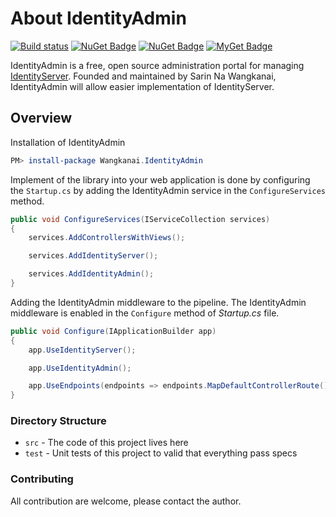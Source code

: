 # About IdentityAdmin

[![Build status](https://ci.appveyor.com/api/projects/status/1cnnn2s61yqsoyup?svg=true)](https://ci.appveyor.com/project/wangkanai/IdentityAdmin) 
[![NuGet Badge](https://buildstats.info/nuget/wangkanai.IdentityAdmin)](https://www.nuget.org/packages/wangkanai.IdentityAdmin)
[![NuGet Badge](https://buildstats.info/nuget/wangkanai.IdentityAdmin?includePreReleases=true)](https://www.nuget.org/packages/wangkanai.IdentityAdmin)
[![MyGet Badge](https://buildstats.info/myget/wangkanai/Wangkanai.IdentityAdmin)](https://www.myget.org/feed/wangkanai/package/nuget/Wangkanai.IdentityAdmin)

IdentityAdmin is a free, open source administration portal for managing [IdentityServer](https://github.com/IdentityServer/). Founded and maintained by Sarin Na Wangkanai, IdentityAdmin will allow easier implementation of IdentityServer.

## Overview

Installation of IdentityAdmin

```powershell
PM> install-package Wangkanai.IdentityAdmin
```

Implement of the library into your web application is done by configuring the `Startup.cs` by adding the IdentityAdmin service in the `ConfigureServices` method.

```csharp
public void ConfigureServices(IServiceCollection services)
{
    services.AddControllersWithViews();

    services.AddIdentityServer();

    services.AddIdentityAdmin();
}
```

Adding the IdentityAdmin middleware to the pipeline. The IdentityAdmin middleware is enabled in the `Configure` method of *Startup.cs* file.

```csharp
public void Configure(IApplicationBuilder app)
{
    app.UseIdentityServer();

    app.UseIdentityAdmin();

    app.UseEndpoints(endpoints => endpoints.MapDefaultControllerRoute());
}
```

### Directory Structure
* `src` - The code of this project lives here
* `test` - Unit tests of this project to valid that everything pass specs

### Contributing

All contribution are welcome, please contact the author.